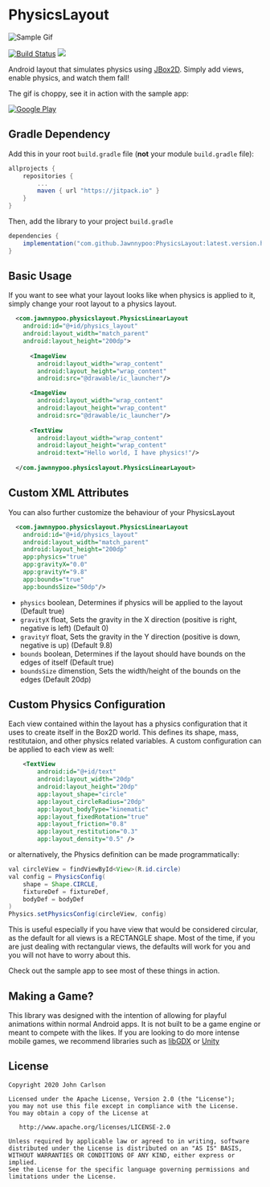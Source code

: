 # PhysicsLayout

![Sample Gif](http://fat.gfycat.com/TotalCheerfulDromedary.gif)

[![Build Status](https://travis-ci.org/Jawnnypoo/PhysicsLayout.svg?branch=master)](https://travis-ci.org/Jawnnypoo/PhysicsLayout) [![](https://jitpack.io/v/Jawnnypoo/PhysicsLayout.svg)](https://jitpack.io/#Jawnnypoo/PhysicsLayout)

Android layout that simulates physics using [JBox2D](https://github.com/jbox2d/jbox2d). Simply add views, enable physics, and watch them fall!

The gif is choppy, see it in action with the sample app:

[![Google Play](https://raw.githubusercontent.com/Jawnnypoo/PhysicsLayout/master/art/google-play-badge.png)](https://play.google.com/store/apps/details?id=com.jawnnypoo.physicslayout.sample)

## Gradle Dependency

Add this in your root `build.gradle` file (**not** your module `build.gradle` file):

```gradle
allprojects {
	repositories {
		...
		maven { url "https://jitpack.io" }
	}
}
```

Then, add the library to your project `build.gradle`
```gradle
dependencies {
    implementation("com.github.Jawnnypoo:PhysicsLayout:latest.version.here")
}
```

## Basic Usage
If you want to see what your layout looks like when physics is applied to it, simply change your root layout to a physics layout. 
```xml
  <com.jawnnypoo.physicslayout.PhysicsLinearLayout
    android:id="@+id/physics_layout"
    android:layout_width="match_parent"
    android:layout_height="200dp">
            
      <ImageView
        android:layout_width="wrap_content"
        android:layout_height="wrap_content"
        android:src="@drawable/ic_launcher"/>

      <ImageView
        android:layout_width="wrap_content"
        android:layout_height="wrap_content"
        android:src="@drawable/ic_launcher"/>
              
      <TextView
        android:layout_width="wrap_content"
        android:layout_height="wrap_content"
        android:text="Hello world, I have physics!"/>
            
  </com.jawnnypoo.physicslayout.PhysicsLinearLayout>
```     
## Custom XML Attributes
You can also further customize the behaviour of your PhysicsLayout
    
```xml  
  <com.jawnnypoo.physicslayout.PhysicsLinearLayout
    android:id="@+id/physics_layout"
    android:layout_width="match_parent"
    android:layout_height="200dp"
    app:physics="true"
    app:gravityX="0.0"
    app:gravityY="9.8"
    app:bounds="true"
    app:boundsSize="50dp"/>
```            

 * `physics` boolean, Determines if physics will be applied to the layout (Default true)
 * `gravityX` float, Sets the gravity in the X direction (positive is right, negative is left) (Default 0)
 * `gravityY` float, Sets the gravity in the Y direction (positive is down, negative is up) (Default 9.8)
 * `bounds` boolean, Determines if the layout should have bounds on the edges of itself (Default true)
 * `boundsSize` dimenstion, Sets the width/height of the bounds on the edges (Default 20dp)

## Custom Physics Configuration
Each view contained within the layout has a physics configuration that it uses to create itself in the Box2D world. This defines its shape, mass, restitutaion, and other physics related variables. A custom configuration can be applied to each view as well:
```xml
    <TextView
        android:id="@+id/text"
        android:layout_width="20dp"
        android:layout_height="20dp"
        app:layout_shape="circle"
        app:layout_circleRadius="20dp"
        app:layout_bodyType="kinematic"
        app:layout_fixedRotation="true"
        app:layout_friction="0.8"
        app:layout_restitution="0.3"
        app:layout_density="0.5" />
```
or alternatively, the Physics definition can be made programmatically:
```java
val circleView = findViewById<View>(R.id.circle)
val config = PhysicsConfig(
    shape = Shape.CIRCLE,
    fixtureDef = fixtureDef,
    bodyDef = bodyDef
)
Physics.setPhysicsConfig(circleView, config)
```

This is useful especially if you have view that would be considered circular, as the default for all views is a RECTANGLE shape. Most of the time, if you are just dealing with rectangular views, the defaults will work for you and you will not have to worry about this.

Check out the sample app to see most of these things in action.

## Making a Game?
This library was designed with the intention of allowing for playful animations within normal Android apps. It is not built to be a game engine or meant to compete with the likes. If you are looking to do more intense mobile games, we recommend libraries such as [libGDX](https://libgdx.badlogicgames.com/) or [Unity](https://unity3d.com/)

License
--------

    Copyright 2020 John Carlson

    Licensed under the Apache License, Version 2.0 (the "License");
    you may not use this file except in compliance with the License.
    You may obtain a copy of the License at

       http://www.apache.org/licenses/LICENSE-2.0

    Unless required by applicable law or agreed to in writing, software
    distributed under the License is distributed on an "AS IS" BASIS,
    WITHOUT WARRANTIES OR CONDITIONS OF ANY KIND, either express or implied.
    See the License for the specific language governing permissions and
    limitations under the License.
